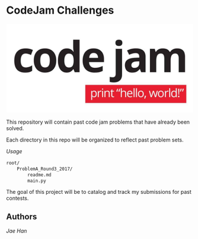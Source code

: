 # CodeJam Challenges

![logo](imgs/code-jam-google.jpg)

This repository will contain past code jam problems that have already been solved.

Each directory in this repo will be organized to reflect past problem sets.

*Usage*

    root/
        ProblemA_Round3_2017/
            readme.md
            main.py

The goal of this project will be to catalog and track my submissions for past
contests.


## Authors
*Jae Han*
